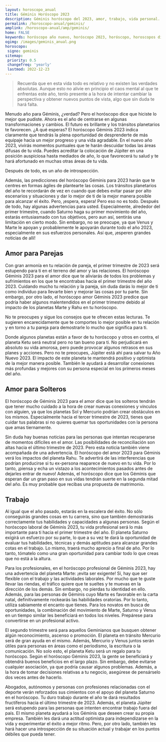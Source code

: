 ```yaml
---
layout: horoscopo_anual
title: Géminis Horóscopo 2023 
description: Géminis horóscopo del 2023, amor, trabajo, vida personal. Todas las predicciones para Géminis 2023 gratis. Disfruta este año nuevo.
permalink: /horoscopo-anual/geminis/
amplink: /horoscopo-anual/amp/geminis/
home: FALSE
keywords: horóscopo año nuevo, horóscopo 2023, horóscopo, horoscopos diarios gratis del dia de hoy, horóscopo diario gratis,horóscopo ano nuevo 2023, horóscopo esperanza gracia, horoscopo Géminis 2023, horoscop, horóscopos gratis, horoscopo Géminis, horoscopo Géminis 2023 gratis, Tarot, Astrologia, Zodíaco, Géminis, horoscopo gratis,tarot en femenino,videncia gratuita,horoscopos gratuitos,horóscopos, astrologia,videncia gratis
ogimg: /images/geminis_anual.png
horoscopo:
 signo: geminis
sitemap:
 priority: 0.5
 changefreq: 'yearly'
 lastmod: 2022-12-23
---
```





> Recuerda que en esta vida todo es relativo y no existen las verdades absolutas. Aunque esto no alivie en principio el caos mental al que te enfrentas este año, tenlo presente a la hora de intentar cambiar la perspectiva y obtener nuevos puntos de vista, algo que sin duda te hará falta.


Menudo año para Géminis, ¿verdad? Pero el horóscopo dice que hiciste lo mejor que pudiste. Ahora es el año de centrarse en algunas transformaciones y cambios. El futuro es brillante y los tránsitos planetarios te favorecen. ¿A qué esperas? El horóscopo Géminis 2023 indica claramente que tendrás la plena oportunidad de desprenderte de más equipaje hacia un mejor progreso y una vida agradable. En el nuevo año 2023, vivirás momentos puntuales que te harán descuidar todas las áreas difusas de tu vida. Puedes acreditar la colocación de Júpiter en una posición auspiciosa hasta mediados de año, lo que favorecerá tu salud y te hará afortunado en muchas otras áreas de tu vida.

Después de todo, es un año de introspección.

Además, las predicciones del horóscopo Géminis para 2023 harán que te centres en formas ágiles de plantearte las cosas. Los tránsitos planetarios del año te recordarán de vez en cuando que debes evitar pasar por alto escenarios y situaciones y dar lo mejor de ti de la mejor manera posible para alcanzar el éxito. Pero, ¡espera, espera! Pero eso no es todo. Después de todo, hay algunas advertencias para usted. Especialmente, alrededor del primer trimestre, cuando Saturno haga su primer movimiento del año, estarás entusiasmado con tus objetivos, pero aun así, sentirás una limitación en cierto modo. Sin embargo, no se preocupe, ya que Venus y Marte le apoyan y probablemente le apoyarán durante todo el año 2023, especialmente en sus esfuerzos personales. Así que, ¡esperen grandes noticias de allí!

## Amor para Parejas

Con gran armonía en tu relación de pareja, el primer trimestre de 2023 será estupendo para ti en el terreno del amor y las relaciones. El horóscopo Géminis 2023 para el amor dice que te aliviarás de todos los problemas y sufrimientos en los que te encontrabas hacia el primer trimestre del año 2023. Cuidando mucho tu relación y la pareja, sin duda darás lo mejor de ti como individuo para llevarte bien y mejorar las cosas por tu parte. Sin embargo, por otro lado, el horóscopo amor Géminis 2023 predice que podría haber algunos malentendidos en el primer trimestre debido al impacto de los planetas Marte y Rahu en tu horóscopo.

No te preocupes y sigue los consejos que te ofrecen estas lecturas. Te sugieren encarecidamente que te comportes lo mejor posible en tu relación y en torno a tu pareja para demostrarle lo mucho que significa para ti. 

Donde algunos planetas están a favor de tu horóscopo y otros en contra, el planeta Ketu será neutral pero no tan bueno para ti. No perjudicará en absoluto su vida amorosa, pero puede provocar algunos retrasos en sus planes y acciones. Pero no te preocupes, Júpiter está ahí para salvar tu Año Nuevo 2023. El impacto de este planeta te mantendrá positivo y optimista de la mejor manera posible. También le ayudará a desarrollar conexiones más profundas y mejores con su persona especial en los primeros meses del año.

## Amor para Solteros

El horóscopo de Géminis 2023 para el amor dice que los solteros tendrán que tener mucho cuidado a la hora de crear nuevas conexiones y vínculos con alguien, ya que los planetas Sol y Mercurio podrían crear obstáculos en los mismos. Especialmente hacia el tercer trimestre de 2023, tienes que cuidar tus palabras si no quieres quemar tus oportunidades con la persona que amas tiernamente.

Sin duda hay buenas noticias para las personas que intentan recuperarse de momentos difíciles en el amor. Las posibilidades de reconciliación son altas hacia el último trimestre de 2023. Pero esta noticia también viene acompañada de una advertencia. El horóscopo del amor 2023 para Géminis verá los impactos del planeta Rahu. Te advertirá de las interferencias que podrían producirse si tu ex-persona reaparece de nuevo en tu vida. Por lo tanto, ¡piensa y echa un vistazo a los acontecimientos pasados antes de dejarles entrar de nuevo! Además, el horóscopo dice que los Géminis que esperan dar un gran paso en sus vidas tendrán suerte en la segunda mitad del año. Es muy probable que recibas una propuesta de matrimonio.

## Trabajo

Al igual que el año pasado, estarás en la escalera del éxito. No sólo conseguirás grandes cosas en tu carrera, sino que también demostrarás correctamente tus habilidades y capacidades a algunas personas. Según el horóscopo laboral de Géminis 2023, tu vida profesional será lo más importante para ti hacia el primer trimestre del año. El planeta Saturno exigirá un esfuerzo por su parte, lo que a su vez te dará la oportunidad de evaluar tus habilidades, técnicas y demás aptitudes para alcanzar grandes cotas en el trabajo. Lo mismo, traerá mucho aprecio a final de año. Por lo tanto, tómatelo como una gran oportunidad para cambiar todo lo que creas que no está a la altura.

Para los profesionales, en el horóscopo profesional de Géminis 2023, hay una advertencia del planeta Marte: ¡evita ser exigente! Sí, hay que ser flexible con el trabajo y las actividades laborales. Por mucho que te guste llevar las riendas, el tráfico quiere que te sueltes y te muevas en la dirección de los demás. Sin embargo, no pierdas tu identidad en ello. Además, para las personas de Géminis cuyo Marte es favorable en la carta natal, definitivamente rockearás las habilidades oratorias. Por lo tanto, utiliza sabiamente el encanto que tienes. Para los novatos en busca de oportunidades, la combinación del movimiento de Marte, Saturno y Venus en un tiempo similar les beneficiará en todos los niveles. Prepárese para convertirse en un profesional activo.

El segundo trimestre será para aquellos Geminianos que busquen obtener algún reconocimiento, ascenso o promoción. El planeta en tránsito Mercurio será de gran ayuda en el mismo. Además, Mercurio y Venus juntos serán útiles para personas en áreas como el periodismo, la escritura o la comunicación. No solo esto, el planeta Ketu será un regalo para tu horóscopo. Según el horóscopo Géminis 2023, la gente se beneficiará y obtendrá buenos beneficios en el largo plazo. Sin embargo, debe evitarse cualquier asociación, ya que podría causar algunos problemas. Además, a la hora de tomar decisiones relativas a tu negocio, asegúrese de pensárselo dos veces antes de hacerlo.

Abogados, autónomos y personas con profesiones relacionadas con el deporte verán reforzados sus cimientos con el apoyo del planeta Saturno en el horóscopo. Tu duro trabajo durante el año te dará resultados fructíferos hacia el último trimestre de 2023. Además, el planeta Júpiter será estupendo para las personas que intenten encontrar trabajo fuera del país. El mismo planeta ayudará a los Géminis que deseen crear su propia empresa. También les dará una actitud optimista para independizarse en la vida y experimentar el éxito a mejor ritmo. Pero, por otro lado, también les hará hacer una introspección de su situación actual y trabajar en los puntos débiles que pueda tener.